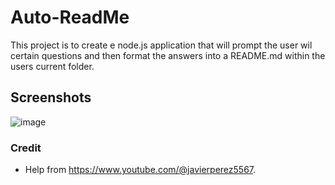 # Auto-ReadMe

This project is to create e node.js application that will prompt the user wil certain questions and then format the answers into a README.md within the users current folder.

## Screenshots

![image](https://github.com/anplace/Auto-ReadMe/assets/144726483/4a5468cb-0b48-4f79-9524-10d915f0fd14)


### Credit
- Help from https://www.youtube.com/@javierperez5567.
